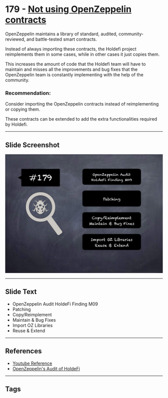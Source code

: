 
# 179 - [Not using OpenZeppelin contracts](./Not%20using%20OpenZeppelin%20contracts.md)

OpenZeppelin maintains a library of standard, audited, community-reviewed, and battle-tested smart contracts. 

Instead of always importing these contracts, the Holdefi project reimplements them in some cases, while in other cases it just copies them. 

This increases the amount of code that the Holdefi team will have to maintain and misses all the improvements and bug fixes that the OpenZeppelin team is constantly implementing with the help of the community.

### Recommendation:
Consider importing the OpenZeppelin contracts instead of reimplementing or copying them. 

These contracts can be extended to add the extra functionalities required by Holdefi.
___
## Slide Screenshot
![179.jpg](../../images/8.%20Audit%20Findings%20201/179.jpg)
___
## Slide Text
- OpenZeppelin Audit HoldeFi Finding M09
- Patching
- Copy/Reimplement
- Maintain & Bug Fixes
- Import OZ Libraries
- Reuse & Extend
___
## References
- [Youtube Reference](https://youtu.be/poxzr4-srn0?t=1192)
- [OpenZeppelin's Audit of HoldeFi](https://blog.openzeppelin.com/holdefi-audit)
___
## Tags
